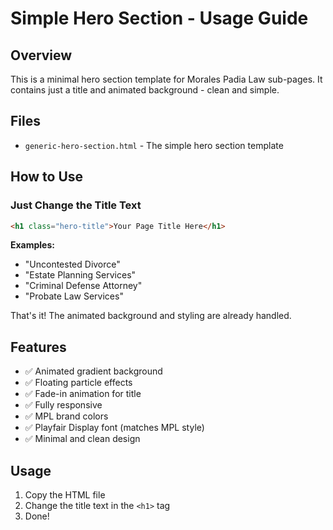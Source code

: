 # Simple Hero Section - Usage Guide

## Overview
This is a minimal hero section template for Morales Padia Law sub-pages. It contains just a title and animated background - clean and simple.

## Files
- `generic-hero-section.html` - The simple hero section template

## How to Use

### Just Change the Title Text
```html
<h1 class="hero-title">Your Page Title Here</h1>
```

**Examples:**
- "Uncontested Divorce"
- "Estate Planning Services"
- "Criminal Defense Attorney"
- "Probate Law Services"

That's it! The animated background and styling are already handled.

## Features
- ✅ Animated gradient background
- ✅ Floating particle effects
- ✅ Fade-in animation for title
- ✅ Fully responsive
- ✅ MPL brand colors
- ✅ Playfair Display font (matches MPL style)
- ✅ Minimal and clean design

## Usage
1. Copy the HTML file
2. Change the title text in the `<h1>` tag
3. Done!

